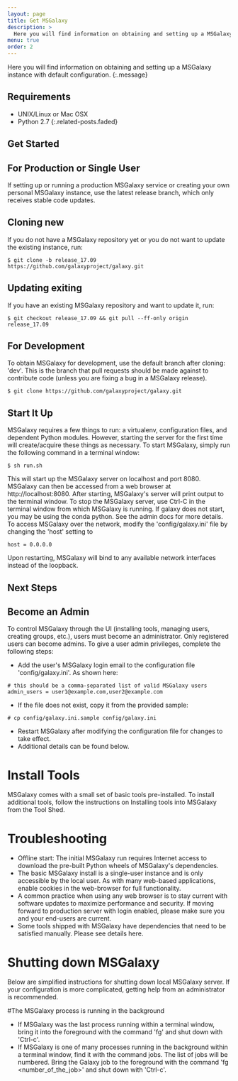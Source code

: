 ```yaml
---
layout: page
title: Get MSGalaxy
description: >
  Here you will find information on obtaining and setting up a MSGalaxy instance with default configuration.
menu: true
order: 2
---
```


Here you will find information on obtaining and setting up a MSGalaxy instance with default configuration.
{:.message}

## Requirements
* UNIX/Linux or Mac OSX
* Python 2.7
{:.related-posts.faded}

## Get Started
## For Production or Single User
If setting up or running a production MSGalaxy service or creating your own personal MSGalaxy instance, use the latest release branch, which only receives stable code updates.

## Cloning new
If you do not have a MSGalaxy repository yet or you do not want to update the existing instance, run:
~~~
$ git clone -b release_17.09 https://github.com/galaxyproject/galaxy.git
~~~

## Updating exiting
If you have an existing MSGalaxy repository and want to update it, run:
~~~
$ git checkout release_17.09 && git pull --ff-only origin release_17.09
~~~

## For Development 
To obtain MSGalaxy for development, use the default branch after cloning: 'dev'. This is the branch that pull requests should be made against to contribute code (unless you are fixing a bug in a MSGalaxy release).
~~~
$ git clone https://github.com/galaxyproject/galaxy.git
~~~

## Start It Up 
MSGalaxy requires a few things to run: a virtualenv, configuration files, and dependent Python modules. However, starting the server for the first time will create/acquire these things as necessary. To start MSGalaxy, simply run the following command in a terminal window:
~~~
$ sh run.sh
~~~
This will start up the MSGalaxy server on localhost and port 8080. MSGalaxy can then be accessed from a web browser at http://localhost:8080. After starting, MSGalaxy's server will print output to the terminal window. To stop the MSGalaxy server, use Ctrl-C in the terminal window from which MSGalaxy is running. If galaxy does not start, you may be using the conda python. See the admin docs for more details.
To access MSGalaxy over the network, modify the 'config/galaxy.ini' file by changing the 'host' setting to
~~~
host = 0.0.0.0
~~~
Upon restarting, MSGalaxy will bind to any available network interfaces instead of the loopback.

## Next Steps
## Become an Admin
To control MSGalaxy through the UI (installing tools, managing users, creating groups, etc.), users must become an administrator. Only registered users can become admins. To give a user admin privileges, complete the following steps:
* Add the user's MSGalaxy login email to the configuration file 'config/galaxy.ini'. As shown here:
~~~
# this should be a comma-separated list of valid MSGalaxy users
admin_users = user1@example.com,user2@example.com
~~~
* If the file does not exist, copy it from the provided sample:
~~~
# cp config/galaxy.ini.sample config/galaxy.ini
~~~
* Restart MSGalaxy after modifying the configuration file for changes to take effect.
* Additional details can be found below.

# Install Tools
MSGalaxy comes with a small set of basic tools pre-installed. To install additional tools, follow the instructions on Installing tools into MSGalaxy from the Tool Shed.

# Troubleshooting
* Offline start: The initial MSGalaxy run requires Internet access to download the pre-built Python wheels of MSGalaxy's dependencies.
* The basic MSGalaxy install is a single-user instance and is only accessible by the local user. As with many web-based applications, enable cookies in the web-browser for full functionality.
* A common practice when using any web browser is to stay current with software updates to maximize performance and security. If moving forward to production server with login enabled, please make sure you and your end-users are current.
* Some tools shipped with MSGalaxy have dependencies that need to be satisfied manually. Please see details here.

# Shutting down MSGalaxy
Below are simplified instructions for shutting down local MSGalaxy server. If your configuration is more complicated, getting help from an administrator is recommended.

#The MSGalaxy process is running in the background
* If MSGalaxy was the last process running within a terminal window, bring it into the foreground with the command 'fg' and shut down with 'Ctrl-c'.
* If MSGalaxy is one of many processes running in the background within a terminal window, find it with the command jobs. The list of jobs will be numbered. Bring the Galaxy job to the foreground with the command 'fg <number_of_the_job>' and shut down with 'Ctrl-c'.
